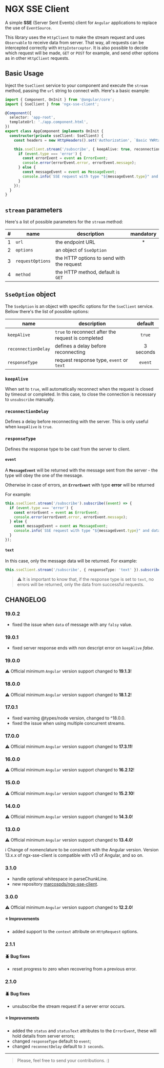 # NGX SSE Client

A simple **SSE** (Server Sent Events) client for `Angular` applications to
replace the use of `EventSource`.

This library uses the `HttpClient` to make the stream request and uses
`Observable` to receive data from server. That way, all requests can be
intercepted correctly with `HttpInterceptor`. It is also possible to decide
which request will be made, `GET` or `POST` for example, and send other options
as in other `HttpClient` requests.

## Basic Usage

Inject the `SseClient` service to your component and execute the `stream`
method, passing the `url` string to connect with. Here's a basic example:

```typescript
import { Component, OnInit } from '@angular/core';
import { SseClient } from 'ngx-sse-client';

@Component({
  selector: 'app-root',
  templateUrl: './app.component.html',
})
export class AppComponent implements OnInit {
  constructor(private sseClient: SseClient) {
    const headers = new HttpHeaders().set('Authorization', `Basic YWRtaW46YWRtaW4=`);

    this.sseClient.stream('/subscribe', { keepAlive: true, reconnectionDelay: 1_000, responseType: 'event' }, { headers }, 'POST').subscribe((event) => {
      if (event.type === 'error') {
        const errorEvent = event as ErrorEvent;
        console.error(errorEvent.error, errorEvent.message);
      } else {
        const messageEvent = event as MessageEvent;
        console.info(`SSE request with type "${messageEvent.type}" and data "${messageEvent.data}"`);
      }
    });
  }
}
```

## `stream` parameters

Here's a list of possible parameters for the `stream` method:

|   # | name             | description                               | mandatory |
| --: | ---------------- | ----------------------------------------- | :-------: |
|   1 | `url`            | the endpoint URL                          |    \*     |
|   2 | `options`        | an object of `SseOption`                  |           |
|   3 | `requestOptions` | the HTTP options to send with the request |           |
|   4 | `method`         | the HTTP method, default is `GET`         |           |

## `SseOption` object

The `SseOption` is an object with specific options for the `SseClient` service.
Bellow there's the list of possible options:

| name                | description                                        |  default  |
| ------------------- | -------------------------------------------------- | :-------: |
| `keepAlive`         | `true` to reconnect after the request is completed |  `true`   |
| `reconnectionDelay` | defines a delay before reconnecting                | 3 seconds |
| `responseType`      | request response type, `event` or `text`           |  `event`  |

### `keepAlive`

When set to `true`, will automatically reconnect when the request is closed by
timeout or completed. In this case, to close the connection is necessary to
`unsubscribe` manually.

### `reconnectionDelay`

Defines a delay before reconnecting with the server. This is only useful when
`keepAlive` is `true`.

### `responseType`

Defines the response type to be cast from the server to client.

#### `event`

A **`MessageEvent`** will be returned with the message sent from the server - the
type will obey the one of the message.

Otherwise in case of errors, an **`ErrorEvent`** with type **error** will be returned

For example:

```typescript
this.sseClient.stream('/subscribe').subscribe((event) => {
  if (event.type === 'error') {
    const errorEvent = event as ErrorEvent;
    console.error(errorEvent.error, errorEvent.message);
  } else {
    const messageEvent = event as MessageEvent;
    console.info(`SSE request with type "${messageEvent.type}" and data "${messageEvent.data}"`);
  }
});
```

#### `text`

In this case, only the message data will be returned. For example:

```typescript
this.sseClient.stream('/subscribe', { responseType: 'text' }).subscribe((data) => console.log(data));
```

> :warning: It is important to know that, if the response type is set to `text`,
> no errors will be returned, only the data from successful requests.

## CHANGELOG

### 19.0.2

- fixed the issue when `data` of message with any `falsy` value.

### 19.0.1

- fixed server response ends with non descript error on `keepAlive` _false_.

### 19.0.0

:warning: Official minimum `Angular` version support changed to **19.1.3**!

### 18.0.0

:warning: Official minimum `Angular` version support changed to **18.1.2**!

### 17.0.1

- fixed warning @types/node version, changed to ^18.0.0.
- fixed the issue when using multiple concurrent streams.

### 17.0.0

:warning: Official minimum `Angular` version support changed to **17.3.11**!

### 16.0.0

:warning: Official minimum `Angular` version support changed to **16.2.12**!

### 15.0.0

:warning: Official minimum `Angular` version support changed to **15.2.10**!

### 14.0.0

:warning: Official minimum `Angular` version support changed to **14.3.0**!

### 13.0.0

:warning: Official minimum `Angular` version support changed to **13.4.0**!

:information_source: Change of nomenclature to be consistent with the Angular version. Version 13.x.x of ngx-sse-client is compatible with v13 of Angular, and so on.

### 3.1.0

- handle optional whitespace in parseChunkLine.
- new repository [marcospds/ngx-sse-client](https://github.com/marcospds/ngx-sse-client/releases).

### 3.0.0

:warning: Official minimum `Angular` version support changed to **12.2.0**!

#### :star: Improvements

- added support to the `context` attribute on `HttpRequest` options.

### 2.1.1

#### :beetle: Bug fixes

- reset progress to zero when recovering from a previous error.

### 2.1.0

#### :beetle: Bug fixes

- unsubscribe the stream request if a server error occurs.

#### :star: Improvements

- added the `status` and `statusText` attributes to the `ErrorEvent`, these
  will hold details from server errors;
- changed `responseType` default to `event`;
- changed `reconnectDelay` default to `3 seconds`.

---

> Please, feel free to send your contributions. :)
